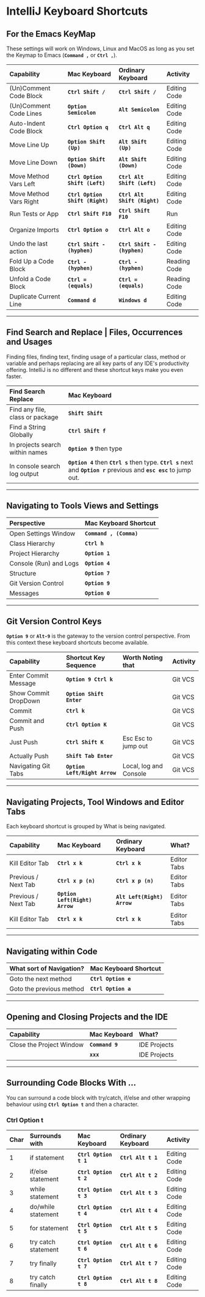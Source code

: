 
# IntelliJ Keyboard Shortcuts

## For the Emacs KeyMap

These settings will work on Windows, Linux and MacOS as long as you set the Keymap to Emacs (**`Command ,`** or **`Ctrl ,`**).

| Capability             | Mac Keyboard                    | Ordinary Keyboard            | Activity  |
|:---------------------- |:------------------------------- |:---------------------------- |:--------- |
| (Un)Comment Code Block | **`Ctrl Shift /`**              | **`Ctrl Shift /`**           | Editing Code    |
| (Un)Comment Code Lines | **`Option Semicolon`**          | **`Alt Semicolon`**          | Editing Code    |
| Auto-Indent Code Block | **`Ctrl Option q`**             | **`Ctrl Alt q`**             | Editing Code    |
| Move Line Up           | **`Option Shift (Up)`**         | **`Alt Shift (Up)`**         | Editing Code    |
| Move Line Down         | **`Option Shift (Down)`**       | **`Alt Shift (Down)`**       | Editing Code    |
| Move Method Vars Left  | **`Ctrl Option Shift (Left)`**  | **`Ctrl Alt Shift (Left)`**  | Editing Code    |
| Move Method Vars Right | **`Ctrl Option Shift (Right)`** | **`Ctrl Alt Shift (Right)`** | Editing Code    |
| Run Tests or App       | **`Ctrl Shift F10`**            | **`Ctrl Shift F10`**         | Run       |
| Organize Imports       | **`Ctrl Option o`**             | **`Ctrl Alt o`**             | Editing Code  |
| Undo the last action   | **`Ctrl Shift - (hyphen)`**     | **`Ctrl Shift - (hyphen)`**  | Editing Code    |
| Fold Up a Code Block   | **`Ctrl - (hyphen)`**           | **`Ctrl - (hyphen)`**        | Reading Code    |
| Unfold a Code Block    | **`Ctrl = (equals)`**           | **`Ctrl = (equals)`**        | Reading Code    |
| Duplicate Current Line | **`Command d`**                 | **`Windows d`**              | Editing Code    |


---


## Find Search and Replace | Files, Occurrences and Usages

Finding files, finding text, finding usage of a particular class, method or variable and perhaps replacing are all key parts of any IDE's productivity offering. IntelliJ is no different and these shortcut keys make you even faster.

| Find Search Replace             | Mac Keyboard                   |
|:------------------------------- |:------------------------------ |
| Find any file, class or package | **`Shift Shift`**              |
| Find a String Globally          | **`Ctrl Shift f`**             |
| In projects search within names | **`Option 9`** then type       |
| In console search log output    | **`Option 4`** then **`Ctrl s`** then type. **`Ctrl s`** next and **`Option r`** previous and **`esc esc`** to jump out. |


---


## Navigating to Tools Views and Settings

| Perspective             | Mac Keyboard Shortcut                   |
|:------------------------------- |:------------------------------ |
| Open Settings Window   | **`Command , (Comma)`**         |
| Class Hierarchy | **`Ctrl h`**              |
| Project Hierarchy | **`Option 1`**              |
| Console (Run) and Logs | **`Option 4`**              |
| Structure | **`Option 7`**              |
| Git Version Control | **`Option 9`**              |
| Messages | **`Option 0`**              |


---


## Git Version Control Keys

**`Option 9`** or **`Alt-9`** is the gateway to the version control perspective. From this context these keyboard shortcuts become available.


| Capability             | Shortcut Key Sequence         | Worth Noting that      | Activity  |
|:---------------------- |:----------------------------- |:---------------------- |:--------- |
| Enter Commit Message   | **`Option 9 Ctrl k`**         |                        | Git VCS   |
| Show Commit DropDown   | **`Option Shift Enter`**      |                        | Git VCS   |
| Commit                 | **`Ctrl k`**                  |                        | Git VCS   |
| Commit and Push        | **`Ctrl Option K`**           |                        | Git VCS   |
| Just Push              | **`Ctrl Shift K`**            | Esc Esc to jump out    | Git VCS   |
| Actually Push          | **`Shift Tab Enter`**         |                        | Git VCS   |
| Navigating Git Tabs    | **`Option Left/Right Arrow`** | Local, log and Console | Git VCS   |


---


## Navigating Projects, Tool Windows and Editor Tabs

Each keyboard shortcut is grouped by What is being navigated.

| Capability             | Mac Keyboard                    | Ordinary Keyboard            | What?          |
|:---------------------- |:------------------------------- |:---------------------------- |:-------------- |
| Kill Editor Tab        | **`Ctrl x k`**                  | **`Ctrl x k`**               | Editor Tabs    |
| Previous / Next Tab    | **`Ctrl x p (n)`**              | **`Ctrl x p (n)`**           | Editor Tabs    |
| Previous / Next Tab    | **`Option Left(Right) Arrow`**  | **`Alt Left(Right) Arrow`**  | Editor Tabs    |
| Kill Editor Tab        | **`Ctrl x k`**                  | **`Ctrl x k`**               | Editor Tabs    |


---


## Navigating within Code

| What sort of Navigation? | Mac Keyboard Shortcut           |
|:------------------------ |:------------------------------- |
| Goto the next method     | **`Ctrl Option e`**             |
| Goto the previous method | **`Ctrl Option a`**             |


---


## Opening and Closing Projects and the IDE


| Capability               | Mac Keyboard                 | What?          |
|:------------------------ |:---------------------------- |:-------------- |
| Close the Project Window | **`Command 9`**              | IDE Projects   |
|                          | **`xxx`**                    | IDE Projects   |



---


## Surrounding Code Blocks With ...

You can surround a code block with try/catch, if/else and other wrapping behaviour using **`Ctrl Option t`** and then a character.

### Ctrl Option t

| Char   | Surrounds with       | Mac Keyboard                | Ordinary Keyboard           | Activity |
|:------ |:-------------------- |:--------------------------- |:--------------------------- |:-------- |
|   1    | if statement         | **`Ctrl Option t 1`**       | **`Ctrl Alt t 1`**          | Editing Code   |
|   2    | if/else statement    | **`Ctrl Option t 2`**       | **`Ctrl Alt t 2`**          | Editing Code   |
|   3    | while statement      | **`Ctrl Option t 3`**       | **`Ctrl Alt t 3`**          | Editing Code   |
|   4    | do/while statement   | **`Ctrl Option t 4`**       | **`Ctrl Alt t 4`**          | Editing Code   |
|   5    | for statement        | **`Ctrl Option t 5`**       | **`Ctrl Alt t 5`**          | Editing Code   |
|   6    | try catch statement  | **`Ctrl Option t 6`**       | **`Ctrl Alt t 6`**          | Editing Code   |
|   7    | try finally          | **`Ctrl Option t 7`**       | **`Ctrl Alt t 7`**          | Editing Code   |
|   8    | try catch finally    | **`Ctrl Option t 8`**       | **`Ctrl Alt t 8`**          | Editing Code   |

